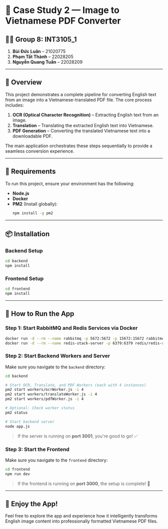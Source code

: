 # 📘 Case Study 2 — Image to Vietnamese PDF Converter

## 👨‍💻 Group 8: INT3105_1
1. **Bùi Đức Luân** – 21020775  
2. **Phạm Tất Thành** – 22028205  
3. **Nguyễn Quang Tuấn** – 22028209  

---

## 📝 Overview

This project demonstrates a complete pipeline for converting English text from an image into a Vietnamese-translated PDF file. The core process includes:

1. **OCR (Optical Character Recognition)** – Extracting English text from an image.  
2. **Translation** – Translating the extracted English text into Vietnamese.  
3. **PDF Generation** – Converting the translated Vietnamese text into a downloadable PDF.

The main application orchestrates these steps sequentially to provide a seamless conversion experience.

---

## 🔧 Requirements

To run this project, ensure your environment has the following:

- **Node.js**
- **Docker**
- **PM2** (Install globally):  
  ```bash
  npm install -g pm2
  ```

---

## 📦 Installation

### Backend Setup
```bash
cd backend
npm install
```

### Frontend Setup
```bash
cd frontend
npm install
```

---

## 🚀 How to Run the App

### Step 1: Start RabbitMQ and Redis Services via Docker
```bash
docker run -d --rm --name rabbitmq -p 5672:5672 -p 15672:15672 rabbitmq:4-management
docker run -d --rm --name redis-stack-server -p 6379:6379 redis/redis-stack-server:latest
```

### Step 2: Start Backend Workers and Server
Make sure you navigate to the `backend` directory:
```bash
cd backend

# Start OCR, Translate, and PDF Workers (each with 4 instances)
pm2 start workers/ocrWorker.js -i 4
pm2 start workers/translateWorker.js -i 4
pm2 start workers/pdfWorker.js -i 4

# Optional: Check worker status
pm2 status

# Start backend server
node app.js
```

> If the server is running on **port 3001**, you're good to go! ✅

### Step 3: Start the Frontend
Make sure you navigate to the `frontend` directory:
```bash
cd frontend
npm run dev
```

> If the frontend is running on **port 3000**, the setup is complete! 🎉

---

## 🎉 Enjoy the App!

Feel free to explore the app and experience how it intelligently transforms English image content into professionally formatted Vietnamese PDF files.
